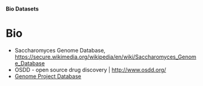 **Bio Datasets**

# Bio

- Saccharomyces Genome Database, https://secure.wikimedia.org/wikipedia/en/wiki/Saccharomyces_Genome_Database
- OSDD - open source drug discovery | http://www.osdd.org/
- [Genome Project Database](http://www.ncbi.nlm.nih.gov/entrez/query.fcgi?DB=genomeprj)


